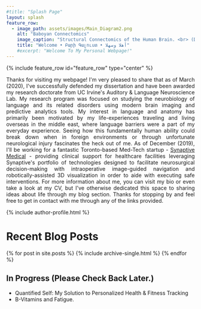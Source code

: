 ```yaml
---
#title: "Splash Page"
layout: splash
feature_row:
  - image_path: assets/images/Main_Diagram2.png
    alt: "Baboyan Connectomics"
    image_caption: "Structural Connectomics of the Human Brain. <br> (Data Courtesy of the [Aphasia Lab, @ USC](https://web.asph.sc.edu/aphasia/))"
    title: "Welcome • Բարի Գալուստ • أهلا وسهلا"
    #excerpt: "Welcome To My Personal Webpage!"
---
```

{% include feature_row id="feature_row" type="center" %}

<!-- <style> .indented { padding-left: 35pt; padding-right: 35pt; } </style> -->
<div style="text-align:justify">
<!-- <div class="indented"> -->
<p>
Thanks for visiting my webpage! I'm very pleased to share that as of March (2020), I've successfully defended my dissertation and have been awarded my research doctorate from UC Irvine's Auditory & Language Neuroscience Lab. My research program was focused on studying the neurobiology of language and its related disorders using modern brain imaging and predictive analytics tools. My interest in language and anatomy has primarily been motivated by my life-experiences traveling and living overseas in the middle east, where language barriers were a part of my everyday experience. Seeing how this fundamentally human ability could break down when in foreign environments or through unfortunate neurological injury fascinates the heck out of me. As of December (2019), I'll be working for a fantastic Toronto-based Med-Tech startup - <a href="https://www.synaptivemedical.com/" target="_blank"> Synaptive Medical</a> -  providing clinical support for healthcare facilities leveraging Synaptive's portfolio of technologies designed to facilitate neurosurgical decision-making with intraoperative image-guided navigation and robotically-assisted 3D visualization in order to aide with executing safe interventions. For more information about me, you can visit my bio or even take a look at my CV, but I've otherwise dedicated this space to sharing ideas about life through my blog section. Thanks for stopping by and feel free to get in contact with me through any of the links provided.
</p>
</div>
{% include author-profile.html %}

<br>

<div style="text-align:left">
<H1> Recent Blog Posts </H1>

<!-- {% include feature_row id="Blog_intro" type="center" %} -->

{% for post in site.posts %}
    {% include archive-single.html %}
{% endfor %}


<H2> In Progress (Please Check Back Later.) </H2>
<ul>
<li> Quantified Self: My Solution to Personalized Health & Fitness Tracking <br>
<li> B-Vitamins and Fatigue. <br>
